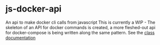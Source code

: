 # js-docker-api
An api to make docker cli calls from javascript
This is currently a WIP - The skeleton of an API for docker commands is created, a more fleshed-out api for docker-compose is being written along the same pattern.
See the [class documentation](./dist/docs/index.html)
